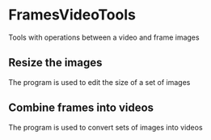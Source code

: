 # FramesVideoTools
Tools with operations between a video and frame images

## Resize the images
The program is used to edit the size of a set of images

## Combine frames into videos
The program is used to convert sets of images into videos
